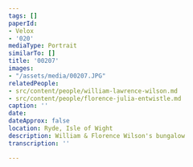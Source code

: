```yaml
---
tags: []
paperId:
- Velox
- '020'
mediaType: Portrait
similarTo: []
title: '00207'
images:
- "/assets/media/00207.JPG"
relatedPeople:
- src/content/people/william-lawrence-wilson.md
- src/content/people/florence-julia-entwistle.md
caption: ''
date: 
dateApprox: false
location: Ryde, Isle of Wight
description: William & Florence Wilson's bungalow
transcription: ''

---
```

